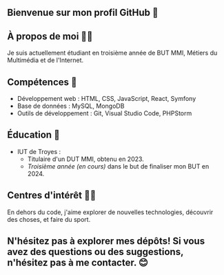## Bienvenue sur mon profil GitHub 👋

## À propos de moi 🙋‍♂️
Je suis actuellement étudiant en troisième année de BUT MMI, Métiers du Multimédia et de l'Internet.

## Compétences 💪
- Développement web : HTML, CSS, JavaScript, React, Symfony
- Base de données : MySQL, MongoDB
- Outils de développement : Git, Visual Studio Code, PHPStorm

## Éducation 🏢
- IUT de Troyes :
  - Titulaire d'un DUT MMI, obtenu en 2023.
  - *Troisième année (en cours)* dans le but de finaliser mon BUT en 2024.

## Centres d'intérêt 🤸‍♂️
En dehors du code, j'aime explorer de nouvelles technologies, découvrir des choses, et faire du sport.

## N'hésitez pas à explorer mes dépôts! Si vous avez des questions ou des suggestions, n'hésitez pas à me contacter. 😊

